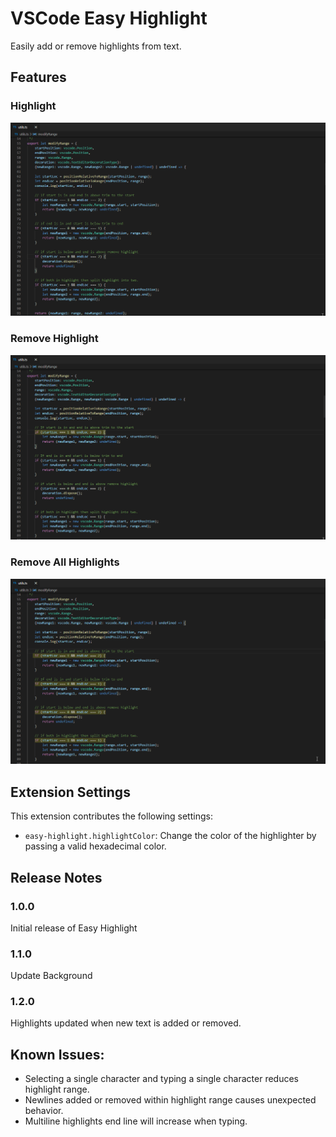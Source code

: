 # VSCode Easy Highlight

Easily add or remove highlights from text.

## Features

### Highlight

![Adding highlights gif](./resources/highlight.gif)

### Remove Highlight

![Removing highlights gif](./resources/remove_highlight.gif)

### Remove All Highlights

![Remove all highlights gif](./resources/remove_all_highlights.gif)

## Extension Settings

This extension contributes the following settings:

* `easy-highlight.highlightColor`: Change the color of the highlighter by passing a valid hexadecimal color.

## Release Notes

### 1.0.0

Initial release of Easy Highlight

### 1.1.0

Update Background

### 1.2.0

Highlights updated when new text is added or removed. 

## Known Issues:
- Selecting a single character and typing a single character reduces highlight range.
- Newlines added or removed within highlight range causes unexpected behavior.
- Multiline highlights end line will increase when typing.


